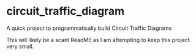 # circuit_traffic_diagram
A quick project to programmatically build Circuit Traffic Diagrams


This will likely be a scant ReadME as I am attempting to keep this project very small.